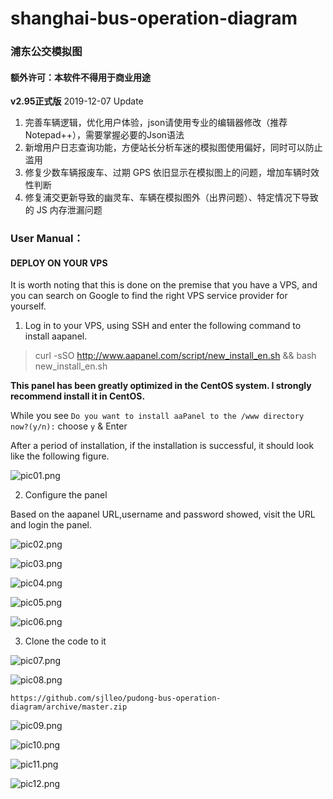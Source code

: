 # shanghai-bus-operation-diagram
### 浦东公交模拟图
#### **额外许可：本软件不得用于商业用途**
**v2.95正式版** 2019-12-07 Update
1. 完善车辆逻辑，优化用户体验，json请使用专业的编辑器修改（推荐Notepad++），需要掌握必要的Json语法
2. 新增用户日志查询功能，方便站长分析车迷的模拟图使用偏好，同时可以防止滥用
3. 修复少数车辆报废车、过期 GPS 依旧显示在模拟图上的问题，增加车辆时效性判断
4. 修复浦交更新导致的幽灵车、车辆在模拟图外（出界问题）、特定情况下导致的 JS 内存泄漏问题
### User Manual：
#### DEPLOY ON YOUR VPS
It is worth noting that this is done on the premise that you have a VPS, and you can search on Google to find the right VPS service provider for yourself.
1. Log in to your VPS, using SSH and enter the following command to install aapanel.

> curl -sSO http://www.aapanel.com/script/new_install_en.sh && bash new_install_en.sh

**This panel has been greatly optimized in the CentOS system. I strongly recommend install it in CentOS.**

While you see ```Do you want to install aaPanel to the /www directory now?(y/n):``` choose ```y``` & Enter

After a period of installation, if the installation is successful, it should look like the following figure.


![pic01.png](https://i.loli.net/2020/02/11/Ywa7SdMQUJsTfpK.png)


2. Configure the panel

Based on the aapanel URL,username and password showed, visit the URL and login the panel.

![pic02.png](https://i.loli.net/2020/02/11/dTqZvNf7P5cb2Aj.png)

![pic03.png](https://i.loli.net/2020/02/11/Kv5LzAdV34X8s9i.png)

![pic04.png](https://i.loli.net/2020/02/11/TIhaFlj2oRbcWBM.png)

![pic05.png](https://i.loli.net/2020/02/11/zqKT6gEP8XoJUjn.png)

![pic06.png](https://i.loli.net/2020/02/11/4LFXgK58woGRrxZ.png)

3. Clone the code to it

![pic07.png](https://i.loli.net/2020/02/11/nl1ZzqboORpPJfN.png)

![pic08.png](https://i.loli.net/2020/02/11/1wb2WG6HP8AYOru.png)

```https://github.com/sjlleo/pudong-bus-operation-diagram/archive/master.zip```

![pic09.png](https://i.loli.net/2020/02/11/bZsYCST9NuBeoOF.png)

![pic10.png](https://i.loli.net/2020/02/11/px9f2WZ7ah6dQgo.png)

![pic11.png](https://i.loli.net/2020/02/11/j3xXMbWUsdO1S4k.png)

![pic12.png](https://i.loli.net/2020/02/11/W1i9VnOuLImkvhF.png)
